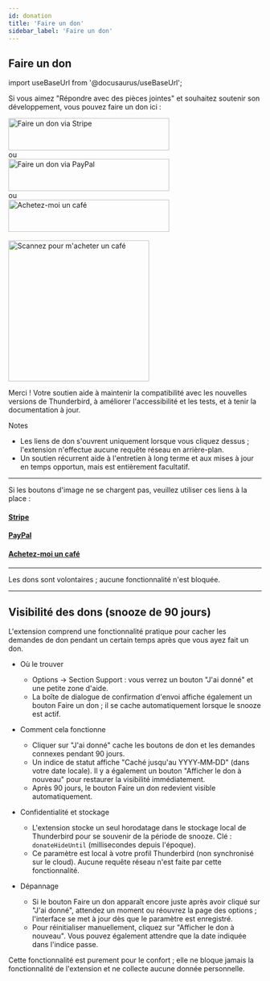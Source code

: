 ```yaml
---
id: donation
title: 'Faire un don'
sidebar_label: 'Faire un don'
---
```


## Faire un don

import useBaseUrl from '@docusaurus/useBaseUrl';

Si vous aimez "Répondre avec des pièces jointes" et souhaitez soutenir son développement, vous pouvez faire un don ici :

<div className="donate-buttons" style={{ display: 'flex', flexDirection: 'column', alignItems: 'center', gap: '12px', margin: '12px 0' }}>
  <a href="https://buy.stripe.com/9B66oB3FDdbx2f2awK33W00" target="_blank" rel="noopener noreferrer"
     style={{ display: 'inline-block', width: '320px', maxWidth: '90vw', height: '64px' }}>
    <img src={useBaseUrl('/img/stripe-donate-button.svg')} alt="Faire un don via Stripe" width="320" height="64"
         style={{ width: '100%', height: '100%', objectFit: 'contain', display: 'block' }} />
  </a>
  <div style={{ opacity: 0.7, fontSize: '0.9rem' }}>ou</div>
  <a href="https://www.paypal.com/donate/?hosted_button_id=L2NQXHB7FQ5FJ" target="_blank" rel="noopener noreferrer"
     style={{ display: 'inline-block', width: '320px', maxWidth: '90vw', height: '64px' }}>
    <img src={useBaseUrl('/img/paypal-donate-button.svg')} alt="Faire un don via PayPal" width="320" height="64"
         style={{ width: '100%', height: '100%', objectFit: 'contain', display: 'block' }} />
  </a>
  <div style={{ opacity: 0.7, fontSize: '0.9rem' }}>ou</div>
  <a href="https://buymeacoffee.com/bitranox" target="_blank" rel="noopener noreferrer"
     style={{ display: 'inline-block', width: '320px', maxWidth: '90vw', height: '64px' }}>
    <img src={useBaseUrl('/img/buymeacoffee-donate-button.svg')} alt="Achetez-moi un café" width="320" height="64"
         style={{ width: '100%', height: '100%', objectFit: 'contain', display: 'block' }} />
  </a>
</div>
<br />

<div className="donate-buttons" style={{ display: 'flex', flexDirection: 'column', alignItems: 'center', gap: '12px', margin: '12px 0 28px' }}>
  <a href="https://buymeacoffee.com/bitranox" target="_blank" rel="noopener noreferrer"
     style={{ display: 'inline-block', width: '320px', maxWidth: '90vw' }}>
    <img src={useBaseUrl('/img/buy_me_a_coffee_qrcode.png')} alt="Scannez pour m'acheter un café"
         width="280" style={{ width: '280px', maxWidth: '100%', height: 'auto', display: 'block', margin: '0 auto' }} />
  </a>
</div>

Merci ! Votre soutien aide à maintenir la compatibilité avec les nouvelles versions de Thunderbird, à améliorer l'accessibilité et les tests, et à tenir la documentation à jour.

Notes

- Les liens de don s'ouvrent uniquement lorsque vous cliquez dessus ; l'extension n'effectue aucune requête réseau en arrière-plan.
- Un soutien récurrent aide à l'entretien à long terme et aux mises à jour en temps opportun, mais est entièrement facultatif.

---

Si les boutons d'image ne se chargent pas, veuillez utiliser ces liens à la place :

#### [Stripe](https://buy.stripe.com/9B66oB3FDdbx2f2awK33W00)

#### [PayPal](https://www.paypal.com/donate/?hosted_button_id=L2NQXHB7FQ5FJ)

#### [Achetez-moi un café](https://buymeacoffee.com/bitranox)

---

Les dons sont volontaires ; aucune fonctionnalité n'est bloquée.

---

## Visibilité des dons (snooze de 90 jours)

L'extension comprend une fonctionnalité pratique pour cacher les demandes de don pendant un certain temps après que vous ayez fait un don.

- Où le trouver
  - Options → Section Support : vous verrez un bouton "J'ai donné" et une petite zone d'aide.
  - La boîte de dialogue de confirmation d'envoi affiche également un bouton Faire un don ; il se cache automatiquement lorsque le snooze est actif.

- Comment cela fonctionne
  - Cliquer sur "J'ai donné" cache les boutons de don et les demandes connexes pendant 90 jours.
  - Un indice de statut affiche "Caché jusqu'au YYYY‑MM‑DD" (dans votre date locale). Il y a également un bouton "Afficher le don à nouveau" pour restaurer la visibilité immédiatement.
  - Après 90 jours, le bouton Faire un don redevient visible automatiquement.

- Confidentialité et stockage
  - L'extension stocke un seul horodatage dans le stockage local de Thunderbird pour se souvenir de la période de snooze. Clé : `donateHideUntil` (millisecondes depuis l'époque).
  - Ce paramètre est local à votre profil Thunderbird (non synchronisé sur le cloud). Aucune requête réseau n'est faite par cette fonctionnalité.

- Dépannage
  - Si le bouton Faire un don apparaît encore juste après avoir cliqué sur "J'ai donné", attendez un moment ou réouvrez la page des options ; l'interface se met à jour dès que le paramètre est enregistré.
  - Pour réinitialiser manuellement, cliquez sur "Afficher le don à nouveau". Vous pouvez également attendre que la date indiquée dans l'indice passe.

Cette fonctionnalité est purement pour le confort ; elle ne bloque jamais la fonctionnalité de l'extension et ne collecte aucune donnée personnelle.
